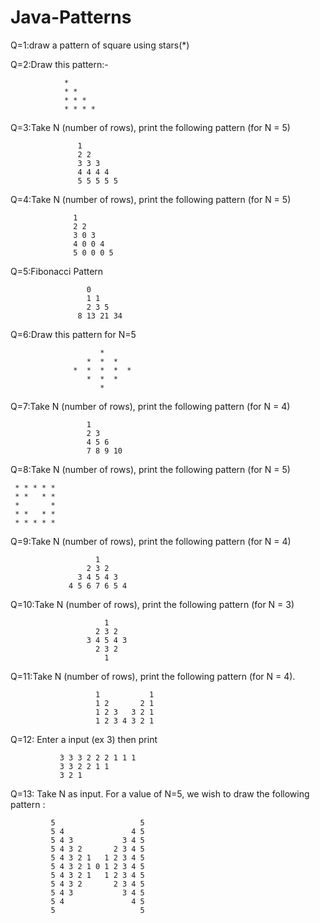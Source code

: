 # Java-Patterns
Q=1:draw a pattern of square using stars(*)

Q=2:Draw this pattern:-

                *
                * *
                * * *
                * * * *
                
Q=3:Take N (number of rows), print the following pattern (for N = 5)

                   1
                   2 2
                   3 3 3
                   4 4 4 4
                   5 5 5 5 5
                   
Q=4:Take N (number of rows), print the following pattern (for N = 5)

                  1
                  2 2
                  3 0 3
                  4 0 0 4
                  5 0 0 0 5
                  
Q=5:Fibonacci Pattern

                     0
                     1 1
                     2 3 5
                   8 13 21 34
                   
Q=6:Draw this pattern for N=5

                        *
                     *  *  *  
                  *  *  *  *  *  
                     *  *  *
                        *
                        
Q=7:Take N (number of rows), print the following pattern (for N = 4)

                     1
                     2 3
                     4 5 6
                     7 8 9 10
                     
Q=8:Take N (number of rows), print the following pattern (for N = 5)

     * * * * *
     * *   * *
     *       *
     * *   * *
     * * * * *
     
 Q=9:Take N (number of rows), print the following pattern (for N = 4)

                       1 
                     2 3 2
                   3 4 5 4 3
                 4 5 6 7 6 5 4  
                 
 Q=10:Take N (number of rows), print the following pattern (for N = 3)

                         1
                       2 3 2
                     3 4 5 4 3
                       2 3 2
                         1
                         
 Q=11:Take N (number of rows), print the following pattern (for N = 4).

                       1           1
                       1 2       2 1  
                       1 2 3   3 2 1
                       1 2 3 4 3 2 1   
                      
 Q=12: Enter a input (ex 3) then print 
         
               3 3 3 2 2 2 1 1 1
               3 3 2 2 1 1
               3 2 1
 Q=13: Take N as input. For a value of N=5, we wish to draw the following pattern :

             5                   5 
             5 4               4 5 
             5 4 3           3 4 5 
             5 4 3 2       2 3 4 5 
             5 4 3 2 1   1 2 3 4 5 
             5 4 3 2 1 0 1 2 3 4 5 
             5 4 3 2 1   1 2 3 4 5 
             5 4 3 2       2 3 4 5 
             5 4 3           3 4 5 
             5 4               4 5 
             5                   5 

              
   
               
       
